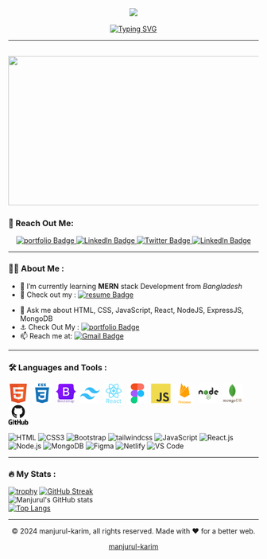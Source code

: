 <div id="header" align="center">
  <img src="https://media.giphy.com/media/M9gbBd9nbDrOTu1Mqx/giphy.gif" width="100"/>
  
  <a href="https://git.io/typing-svg"><img src="https://readme-typing-svg.demolab.com?font=Fira+Code&pause=1000&color=167AF7&center=true&vCenter=true&width=435&lines=Hello%2C%F0%9F%91%8BThere!;This+is+Manjurul+Karim;I'm+Learning+MERN+Stack;Very+nice+to+meet+you." alt="Typing SVG" /></a>
</div>

----

<div align="start"><img src="https://komarev.com/ghpvc/?username=manjurul-karim&style=flat-square&color=red" alt=""/></div>
<div align="center">
  <img src="https://media.giphy.com/media/dWesBcTLavkZuG35MI/giphy.gif" width="600" height="300"/>
</div>

### 📨 Reach Out Me:
<div id="badges" align="center">
  <a href="https://manjurul-karim-835d19.netlify.app/">
    <img src="https://img.shields.io/badge/portfolio-dodgerblue?style=for-the-badge&logo=portfolio&logoColor=white" alt="portfolio Badge"/>
  </a>
  <a href="https://www.linkedin.com/in/manjurulkarim/">
    <img src="https://img.shields.io/badge/LinkedIn-blue?style=for-the-badge&logo=linkedin&logoColor=white" alt="LinkedIn Badge"/>
  </a>
  <a href="https://twitter.com/manjurul_karim">
    <img src="https://img.shields.io/badge/Twitter-dodgerblue?style=for-the-badge&logo=twitter&logoColor=white" alt="Twitter Badge"/>
  </a>
   <a href="https://www.facebook.com/mmkarimtanjil">
    <img src="https://img.shields.io/badge/FaceBook-blue?style=for-the-badge&logo=facebook&logoColor=white" alt="LinkedIn Badge"/>
  </a>
</div>
<!-- <div align="center">
 <h1>Hi
  <img src="https://media.giphy.com/media/hvRJCLFzcasrR4ia7z/giphy.gif" width="30px"/> I'm
 Manjurul</h1>
  
</div> -->



---

### :man_technologist: About Me :

<!--
- 🔭 I’m currently working on ... -->
- 🌱 I’m  currently  learning **MERN** stack  Development from  *Bangladesh*
- 📄 Check out my : <a href="https://drive.google.com/file/d/1feuhdLIV93bvXtfiHljBz7pghlPm83wn/view?usp=sharing"><img src="https://img.shields.io/badge/resume-blue?style=for-the-badge&logo=portfolio&logoColor=white" alt="resume Badge"/></a> 
<!--- 👯 I’m looking to collaborate on ... 
- 🤔 I’m looking for help with ... -->
- 💬 Ask me about HTML, CSS, JavaScript, React, NodeJS, ExpressJS, MongoDB
- ⚓ Check Out My :  <a href="https://manjurul-karim-835d19.netlify.app/">
    <img src="https://img.shields.io/badge/portfolio-dodgerblue?style=for-the-badge&logo=portfolio&logoColor=white" alt="portfolio Badge"/>
  </a>
- 📫 Reach me at: [![Gmail Badge](https://img.shields.io/badge/gmail-red?style=flat&logo=gmail&logoColor=white)](mailto:manjurul17002@gmail.com)
<!-- - 😄 Pronouns: ...
- ⚡ Fun fact: ... -->

---

### :hammer_and_wrench: Languages and Tools :
<div>
  <img src="https://github.com/devicons/devicon/blob/master/icons/html5/html5-original.svg" title="HTML5" alt="HTML" width="40" height="40"/>&nbsp;
  <img src="https://github.com/devicons/devicon/blob/master/icons/css3/css3-plain-wordmark.svg"  title="CSS3" alt="CSS" width="40" height="40"/>&nbsp;
  <img src="https://github.com/devicons/devicon/blob/master/icons/bootstrap/bootstrap-original-wordmark.svg"  title="Bootstrap" alt="bootstrap" width="40" height="40"/>&nbsp;
  <img src="https://github.com/devicons/devicon/blob/master/icons/tailwindcss/tailwindcss-original.svg"  title="tailwindcss" alt="CSS" width="40" height="40"/>&nbsp;
  <img src="https://github.com/devicons/devicon/blob/master/icons/react/react-original-wordmark.svg" title="React" alt="React" width="40" height="40"/>&nbsp;
  <img src="https://github.com/devicons/devicon/blob/master/icons/figma/figma-original.svg" title="React" alt="React" width="40" height="40"/>&nbsp;
  <img src="https://github.com/devicons/devicon/blob/master/icons/javascript/javascript-original.svg" title="JavaScript" alt="JavaScript" width="40" height="40"/>&nbsp;
  <img src="https://github.com/devicons/devicon/blob/master/icons/firebase/firebase-plain-wordmark.svg" title="Firebase" alt="Firebase" width="40" height="40"/>&nbsp;
  <img src="https://github.com/devicons/devicon/blob/master/icons/nodejs/nodejs-original-wordmark.svg" title="NodeJS" alt="NodeJS" width="40" height="40"/>&nbsp;
  <img src="https://github.com/devicons/devicon/blob/master/icons/mongodb/mongodb-original-wordmark.svg" title="NodeJS" alt="NodeJS" width="40" height="40"/>&nbsp;
  <img src="https://github.com/devicons/devicon/blob/master/icons/github/github-original-wordmark.svg" title="Github" alt="Github" width="40" height="40"color="red"/>&nbsp;


![HTML](https://img.shields.io/badge/HTML5-E34F26?style=flat-square&logo=html5&logoColor=white)
![CSS3](https://img.shields.io/badge/CSS3-1572B6?style=flat-square&logo=css3&logoColor=white)
![Bootstrap](https://img.shields.io/badge/Bootstrap-563D7C?style=flat-square&logo=bootstrap&logoColor=white)
![tailwindcss](https://img.shields.io/badge/tailwindcss-06B6D4?style=flat-square&logo=tailwindcss&logoColor=white)
![JavaScript](https://img.shields.io/badge/JavaScript-F7DF1E?style=flat-square&logo=javascript&logoColor=black)
![React.js](https://img.shields.io/badge/React.js-0081CB?style=flat-square&logo=react&logoColor=61DAFB)
![Node.js](https://img.shields.io/badge/Node.js-43853D?style=flat-square&logo=node.js&logoColor=white)
![MongoDB](https://img.shields.io/badge/MongoDB-F7F7F7?style=flat-square&logo=mongodb&logoColor=49A248)
![Figma](https://img.shields.io/badge/Figma-f7f7f7?style=flastic&logo=Figma&logoColor=F24E1E)
![Netlify](https://img.shields.io/badge/Netlify-00C7B7?style=flat-square&logo=netlify&logoColor=white)
![VS Code](https://img.shields.io/badge/VisualStudio-2C2B30?style=flastic&logo=VisualStudioCode&logoColor=007ACC)


</div>

---

### :fire: My Stats :
[![trophy](https://github-profile-trophy.vercel.app/?username=manjurul-karim)](https://github.com/manjurul-karim/github-profile-trophy)
[![GitHub Streak](http://github-readme-streak-stats.herokuapp.com?user=manjurul-karim&theme=white&background=FFFFFF)](https://git.io/streak-stats)   
 ![Manjurul's GitHub stats](https://github-readme-stats.vercel.app/api?username=manjurul-karim&show_icons=true&theme=transparent)     
 [![Top Langs](https://github-readme-stats.vercel.app/api/top-langs/?username=manjurul-karim&layout=compact&theme=vision-friendly-light)](https://github.com/manjurul-karim/github-readme-stats)


 ---
<p align="center"> © 2024 manjurul-karim, all rights reserved. Made with ❤️ for a better web. </p>
<p align="center">
<a href="https://manjurul-karim-835d19.netlify.app/" target="_blank">manjurul-karim</a>
</p>

